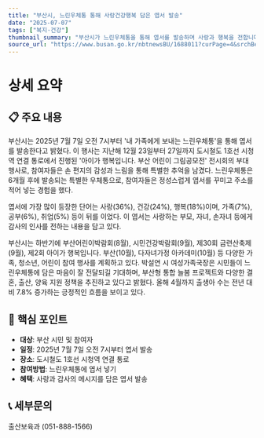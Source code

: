 ```yaml
---
title: "부산시, 느린우체통 통해 사랑건강행복 담은 엽서 발송"
date: "2025-07-07"
tags: ["복지·건강"]
thumbnail_summary: "부산시가 느린우체통을 통해 엽서를 발송하며 사랑과 행복을 전합니다."
source_url: "https://www.busan.go.kr/nbtnewsBU/1688011?curPage=4&srchBeginDt=&srchEndDt=&srchKey=&srchText="
---
```


# 상세 요약

## 📋 주요 내용
부산시는 2025년 7월 7일 오전 7시부터 '내 가족에게 보내는 느린우체통'을 통해 엽서를 발송한다고 밝혔다. 이 행사는 지난해 12월 23일부터 27일까지 도시철도 1호선 시청역 연결 통로에서 진행된 '아이가 행복입니다. 부산 어린이 그림공모전' 전시회의 부대 행사로, 참여자들은 손 편지의 감성과 느림을 통해 특별한 추억을 남겼다. 느린우체통은 6개월 후에 발송되는 특별한 우체통으로, 참여자들은 정성스럽게 엽서를 꾸미고 주소를 적어 넣는 경험을 했다.

엽서에 가장 많이 등장한 단어는 사랑(36%), 건강(24%), 행복(18%)이며, 가족(7%), 공부(6%), 취업(5%) 등이 뒤를 이었다. 이 엽서는 사랑하는 부모, 자녀, 손자녀 등에게 감사의 인사를 전하는 내용을 담고 있다.

부산시는 하반기에 부산어린이박람회(8월), 시민건강박람회(9월), 제30회 금련산축제(9월), 제2회 아이가 행복입니다. 부산(10월), 다자녀가정 아카데미(10월) 등 다양한 가족, 청소년, 어린이 참여 행사를 계획하고 있다. 박설연 시 여성가족국장은 시민들이 느린우체통에 담은 마음이 잘 전달되길 기대하며, 부산형 통합 늘봄 프로젝트와 다양한 결혼, 출산, 양육 지원 정책을 추진하고 있다고 밝혔다. 올해 4월까지 출생아 수는 전년 대비 7.8% 증가하는 긍정적인 흐름을 보이고 있다.

## 🎯 핵심 포인트
- **대상**: 부산 시민 및 참여자
- **일정**: 2025년 7월 7일 오전 7시부터 엽서 발송
- **장소**: 도시철도 1호선 시청역 연결 통로
- **참여방법**: 느린우체통에 엽서 넣기
- **혜택**: 사랑과 감사의 메시지를 담은 엽서 발송

## 📞 세부문의
출산보육과 (051-888-1566)